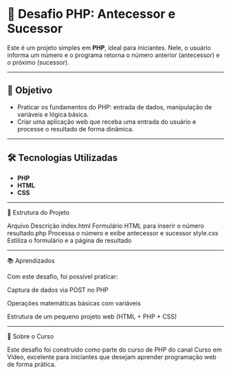 # 🐘 Desafio PHP: Antecessor e Sucessor

Este é um projeto simples em **PHP**, ideal para iniciantes. Nele, o usuário informa um número e o programa retorna o número anterior (antecessor) e o próximo (sucessor).

---

## 🎯 Objetivo

- Praticar os fundamentos do PHP: entrada de dados, manipulação de variáveis e lógica básica.  
- Criar uma aplicação web que receba uma entrada do usuário e processe o resultado de forma dinâmica.  

---

## 🛠️ Tecnologias Utilizadas

- **PHP**  
- **HTML**  
- **CSS**  

---

📂 Estrutura do Projeto

Arquivo	Descrição
index.html	Formulário HTML para inserir o número
resultado.php	Processa o número e exibe antecessor e sucessor
style.css	Estiliza o formulário e a página de resultado

---

📚 Aprendizados

Com este desafio, foi possível praticar:

Captura de dados via POST no PHP

Operações matemáticas básicas com variáveis

Estrutura de um pequeno projeto web (HTML + PHP + CSS)

---

📖 Sobre o Curso

Este desafio foi construído como parte do curso de PHP do canal Curso em Vídeo, excelente para iniciantes que desejam aprender programação web de forma prática.
